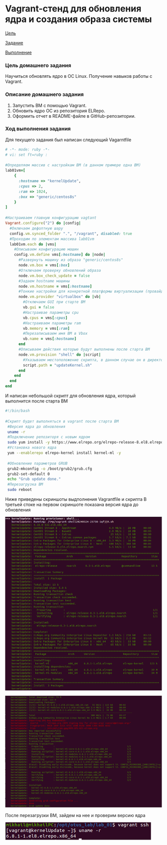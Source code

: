 # Vagrant-стенд для обновления ядра и создания образа системы
[Цель](#pin01)

[Задание](#pin02)

[Выполнение](#pin03)

### <a id="pin01">Цель домашнего задания</a>
Научиться обновлять ядро в ОС Linux. Получение навыков работы с Vagrant.

### <a id="pin02">Описание домашнего задания</a>
1. Запустить ВМ с помощью Vagrant.
2. Обновить ядро ОС из репозитория ELRepo.
3. Оформить отчет в README-файле в GitHub-репозитории.

### <a id="pin03">Ход выполнения задания</a>
Для текущего задания был написан следующий Vagarntfile
```ruby
# -*- mode: ruby -*-
# vi: set ft=ruby :

#Определяем массив с настройкам ВМ (в данном примере одна ВМ)
lab01vm=[
    {
      :hostname => "kernelUpdate",
      :cpus => 2,
      :ram => 1024,
      :box => "generic/centos8s"
    }
]

#Настраиваем главную конфигурацию vagtant
Vagrant.configure("2") do |config|
  #Оключаем дефолтную шару
  config.vm.synced_folder ".", "/vagrant", disabled: true
  #Проходим по элементам массива lab01vm
  lab01vm.each do |vms|
    #Описываем конфигурацию машин
    config.vm.define vms[:hostname] do |node|
      #Развернуть машину из образа "generic/centos8s"
      node.vm.box = vms[:box]
      #Отключаем проверку обновлений образа
      node.vm.box_check_update = false
      #Задаем hostname машины
      node.vm.hostname = vms[:hostname]
      #Тонкие настройки для конкретной платформы виртуализации (провайдера)
      node.vm.provider "virtualbox" do |vb|
        #Отключаем GUI при старте ВМ
        vb.gui = false
        #Настраивае параметры cpu
        vb.cpus = vms[:cpus]
        #Настраиваем параметры ram
        vb.memory = vms[:ram]
        #Перезаписываем имя ВМ в Vbox
        vb.name = vms[:hostname]
      end
      #Описываем действия которые будут выполнены после старта ВМ
      node.vm.provision "shell" do |script|
        #Указываем местоположение скрипта, в данном случае он в директории с Vagrantfile
        script.path = "updateKernel.sh"
      end
    end
  end
end
```

И написан небольшой скрипт для обновления ядра, который выполнится после старта ВМ
```bash
#!/bin/bash

#Скрипт будет выполняться в vagrant после старта ВМ
 #Версия ядра до обновления
 uname -r
 #Подключение репозиторя с новым ядром 
 sudo yum install -y https://www.elrepo.org/elrepo-release-8.el8.elrepo.noarch.rpm
 #Установка нового ядра 
 yum --enablerepo elrepo-kernel install kernel-ml -y

 #Обновление параметров GRUB
 grub2-mkconfig -o /boot/grub2/grub.cfg
 grub2-set-default 0
 echo "Grub update done."
 #Перезагрузка ВМ
 sudo reboot
```
Ниже приведены скриншоты выдполнения Vagrantfile и скрипта
В третьей стоке на первом скриншоте показана версия ядра до обновления

![Скриншот обновления 1](https://github.com/MixRomV/OTUS_Lab/blob/master/lab_01/Update01.png)

![Скриншот обновления 2](https://github.com/MixRomV/OTUS_Lab/blob/master/lab_01/Update02.png)

После перезагрузки ВМ, зайдем на нее и проверим версию ядра

![Скриншот обновления 2](https://github.com/MixRomV/OTUS_Lab/blob/master/lab_01/Update03.png)

